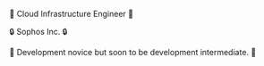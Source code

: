 :floppy_disk: Cloud Infrastructure Engineer :floppy_disk: 

:lock: Sophos Inc. :lock:

:seedling: Development novice but soon to be development intermediate. :seedling:
